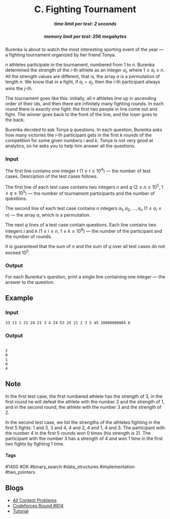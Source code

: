 <h1 style='text-align: center;'> C. Fighting Tournament</h1>

<h5 style='text-align: center;'>time limit per test: 2 seconds</h5>
<h5 style='text-align: center;'>memory limit per test: 256 megabytes</h5>

Burenka is about to watch the most interesting sporting event of the year — a fighting tournament organized by her friend Tonya.

$n$ athletes participate in the tournament, numbered from $1$ to $n$. Burenka determined the strength of the $i$-th athlete as an integer $a_i$, where $1 \leq a_i \leq n$. All the strength values are different, that is, the array $a$ is a permutation of length $n$. We know that in a fight, if $a_i > a_j$, then the $i$-th participant always wins the $j$-th.

The tournament goes like this: initially, all $n$ athletes line up in ascending order of their ids, and then there are infinitely many fighting rounds. In each round there is exactly one fight: the first two people in line come out and fight. The winner goes back to the front of the line, and the loser goes to the back.

Burenka decided to ask Tonya $q$ questions. In each question, Burenka asks how many victories the $i$-th participant gets in the first $k$ rounds of the competition for some given numbers $i$ and $k$. Tonya is not very good at analytics, so he asks you to help him answer all the questions.

### Input

The first line contains one integer $t$ ($1 \leq t \leq 10^4$) — the number of test cases. Description of the test cases follows.

The first line of each test case contains two integers $n$ and $q$ ($2 \leq n \leq 10^5$, $1 \leq q \leq 10^5$) — the number of tournament participants and the number of questions.

The second line of each test case contains $n$ integers $a_1, a_2, \ldots, a_n$ ($1 \leq a_i \leq n$) — the array $a$, which is a permutation.

The next $q$ lines of a test case contain questions. Each line contains two integers $i$ and $k$ ($1 \leq i \leq n$, $1 \leq k \leq 10^9$) — the number of the participant and the number of rounds.

It is guaranteed that the sum of $n$ and the sum of $q$ over all test cases do not exceed $10^5$.

### Output

For each Burenka's question, print a single line containing one integer — the answer to the question.

## Example

### Input


```text
33 13 1 21 24 21 3 4 24 53 25 21 2 3 5 45 10000000004 6
```
### Output

```text

2
0
1
0
4

```
## Note

In the first test case, the first numbered athlete has the strength of $3$, in the first round he will defeat the athlete with the number $2$ and the strength of $1$, and in the second round, the athlete with the number $3$ and the strength of $2$.

In the second test case, we list the strengths of the athletes fighting in the first $5$ fights: $1$ and $3$, $3$ and $4$, $4$ and $2$, $4$ and $1$, $4$ and $3$. The participant with the number $4$ in the first $5$ rounds won $0$ times (his strength is $2$). The participant with the number $3$ has a strength of $4$ and won $1$ time in the first two fights by fighting $1$ time.



#### Tags 

#1400 #OK #binary_search #data_structures #implementation #two_pointers 

## Blogs
- [All Contest Problems](../Codeforces_Round_814_(Div._2).md)
- [Codeforces Round #814](../blogs/Codeforces_Round_814.md)
- [Tutorial](../blogs/Tutorial.md)
